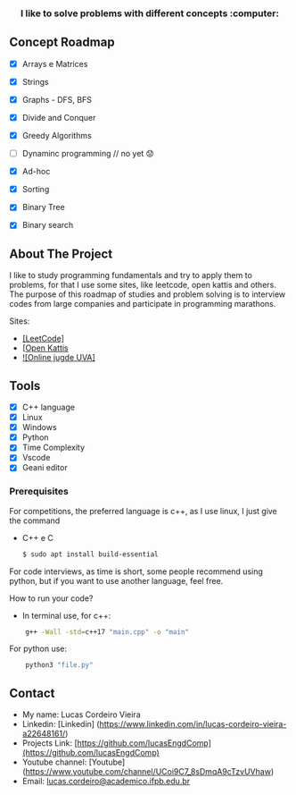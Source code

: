 <h3 align="center">I like to solve problems with different concepts :computer:</h3>
<!-- ROADMAP -->

## Concept Roadmap

- [x] Arrays e Matrices
- [x] Strings
- [x] Graphs - DFS, BFS
- [x] Divide and Conquer
- [x] Greedy Algorithms
- [ ] Dynaminc programming // no yet :worried:
- [x] Ad-hoc
- [x] Sorting
- [x] Binary Tree
- [x] Binary search


<!-- ABOUT THE PROJECT -->
## About The Project

I like to study programming fundamentals and try to apply them to problems, for that I use some sites, like leetcode, open kattis and others. The purpose of this roadmap of studies and problem solving is to interview codes from large companies and participate in programming marathons.

Sites:
* [[LeetCode]](https://leetcode.com)
* [[Open Kattis](https://open.kattis.com/)
* [![Online jugde UVA]](https://onlinejudge.org/)


## Tools

- [x] C++ language 
- [x] Linux
- [x] Windows
- [x] Python
- [x] Time Complexity
- [x] Vscode
- [x] Geani editor

### Prerequisites

For competitions, the preferred language is c++, as I use linux, I just give the command
* C++ e C
  ```sh
  $ sudo apt install build-essential
  ```
For code interviews, as time is short, some people recommend using python, but if you want to use another language, feel free.

How to run your code?
* In terminal use, for c++: 
``` sh
    g++ -Wall -std=c++17 "main.cpp" -o "main"
```
For python use:
```sh
    python3 "file.py"
```


## Contact

* My name: Lucas Cordeiro Vieira
* Linkedin: [Linkedin] (https://www.linkedin.com/in/lucas-cordeiro-vieira-a22648161/)
* Projects Link: [https://github.com/lucasEngdComp](https://github.com/lucasEngdComp)
* Youtube channel: [Youtube] (https://www.youtube.com/channel/UCoi9C7_8sDmqA9cTzvUVhaw)
* Email: lucas.cordeiro@academico.ifpb.edu.br

